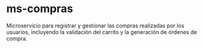 # ms-compras
Microservicio para registrar y gestionar las compras realizadas por los usuarios, incluyendo la validación del carrito y la generación de órdenes de compra.
